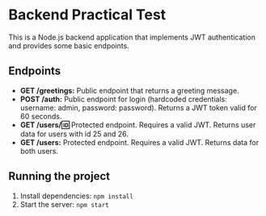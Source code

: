 # Backend Practical Test

This is a Node.js backend application that implements JWT authentication and provides some basic endpoints.

## Endpoints
- **GET /greetings:** Public endpoint that returns a greeting message.
- **POST /auth:** Public endpoint for login (hardcoded credentials: username: admin, password: password). Returns a JWT token valid for 60 seconds.
- **GET /users/:id:** Protected endpoint. Requires a valid JWT. Returns user data for users with id 25 and 26.
- **GET /users:** Protected endpoint. Requires a valid JWT. Returns data for both users.

## Running the project

1. Install dependencies: `npm install`
2. Start the server: `npm start`

